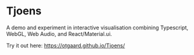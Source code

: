 Tjoens
======

A demo and experiment in interactive visualisation combining Typescript, WebGL, Web Audio, and React/Material.ui.

Try it out here: https://otgaard.github.io/Tjoens/
